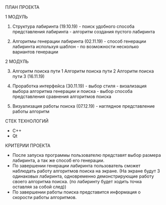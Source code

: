 ПЛАН ПРОЕКТА

  1 МОДУЛЬ

  1) Структура лабиринта (19.10.19)
  	- поиск удобного способа представления лабиринта
  	- алгоритм создания пустого лабиринта

  2) Алгоритмы генерации лабиринта (02.11.19)
  	- способ генерации лабиринта испольхуя шаблон
  	- по возможности несколько вариантов генерации 


  2 МОДУЛЬ

  3) Алгоритм поиска пути 1 
    Алгоритм поиска пути 2
     Алгоритм поиска пути 3 (16.11.19)

  4) Проработка интерфейса (30.11.19)
  	- выбор стиля
  	- визализация выбора алгоритма генерации и поиска
    - выбор способа представления сравнения алгоритмов поиска

  5) Визуализация работы поиска (07.12.19)
  	- наглядное представление работы алгоритм

СТЕК ТЕХНОЛОГИЙ
  - C++
  - Qt

КРИТЕРИИ ПРОЕКТА
  - После запуска программы пользователю представят выбор размера лабиринта, а так же способ его генерации.
  - По завершении генерации лабиринта пользователь сможет наблюдать работу алгоритмов поиска на экране.
  (На экране будут 3 одинаковых лабиринта, одновременно демонстрирующие работу своего алгоритма поиска.
  (по лабиринту будет ходить точка оставляя за собой след))
  - По завершении работы поиска представится информация о скорости работы алгоритмов.
  
  
